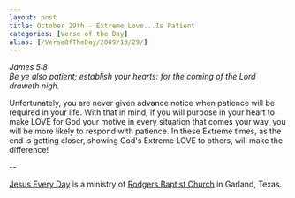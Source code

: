 ```yaml
---
layout: post
title: October 29th - Extreme Love...Is Patient
categories: [Verse of the Day]
alias: [/VerseOfTheDay/2009/10/29/]
---
```


_James 5:8  
Be ye also patient; establish your hearts: for the coming of the
Lord draweth nigh._

Unfortunately, you are never given advance notice when patience
will be required in your life. With that in mind, if you will purpose
in your heart to make LOVE for God your motive in every situation that
comes your way, you will be more likely to respond with patience. In
these Extreme times, as the end is getting closer, showing God's
Extreme LOVE to others, will make the difference!

 --

<a href=http://jesuseveryday.net>Jesus Every Day</a> is a ministry of <a href=http://rodgersbaptist.net>Rodgers Baptist Church</a> in Garland, Texas.
